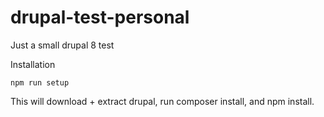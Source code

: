 # drupal-test-personal
Just a small drupal 8 test

Installation

```shell
npm run setup
```

This will download + extract drupal, run composer install, and npm install.
